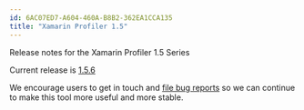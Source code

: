 ```yaml
---
id: 6AC07ED7-A604-460A-B8B2-362EA1CCA135
title: "Xamarin Profiler 1.5"
---
```


Release notes for the Xamarin Profiler 1.5 Series

Current release is [1.5.6](profiler-1.5.6)

We encourage users to get in touch and [file bug reports](https://bugzilla.xamarin.com/enter_bug.cgi?product=Profiler) so we can continue to make this tool more useful and more stable.

